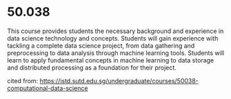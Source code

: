 # 50.038

This course provides students the necessary background and experience in data science technology and concepts. 
Students will gain experience with tackling a complete data science project, from data gathering and preprocessing to data analysis through machine learning tools. 
Students will learn to apply fundamental concepts in machine learning to data storage and distributed processing as a foundation for their project.

cited from:
https://istd.sutd.edu.sg/undergraduate/courses/50038-computational-data-science
